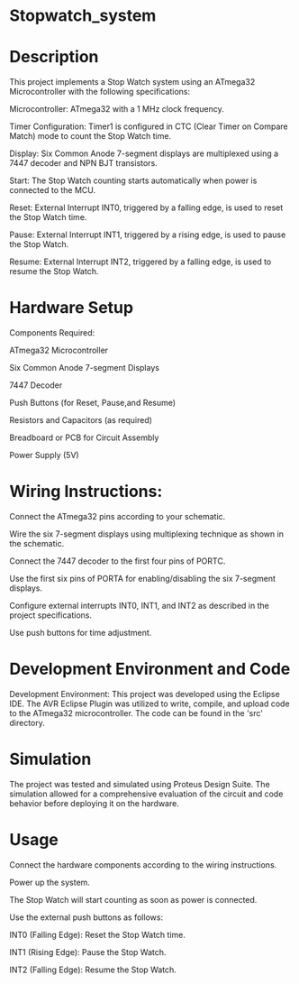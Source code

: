 # Stopwatch_system
# Description
This project implements a Stop Watch system using an ATmega32 Microcontroller with the following specifications:

Microcontroller: ATmega32 with a 1 MHz clock frequency.

Timer Configuration: Timer1 is configured in CTC (Clear Timer on Compare Match) mode to count the Stop Watch time.

Display: Six Common Anode 7-segment displays are multiplexed using a 7447 decoder and NPN BJT transistors.

Start: The Stop Watch counting starts automatically when power is connected to the MCU.

Reset: External Interrupt INT0, triggered by a falling edge, is used to reset the Stop Watch time.

Pause: External Interrupt INT1, triggered by a rising edge, is used to pause the Stop Watch.

Resume: External Interrupt INT2, triggered by a falling edge, is used to resume the Stop Watch.
# Hardware Setup
Components Required:

ATmega32 Microcontroller

Six Common Anode 7-segment Displays

7447 Decoder

Push Buttons (for Reset, Pause,and Resume)

Resistors and Capacitors (as required)

Breadboard or PCB for Circuit Assembly

Power Supply (5V)
# Wiring Instructions:
Connect the ATmega32 pins according to your schematic.

Wire the six 7-segment displays using multiplexing technique as shown in the schematic.

Connect the 7447 decoder to the first four pins of PORTC.

Use the first six pins of PORTA for enabling/disabling the six 7-segment displays.

Configure external interrupts INT0, INT1, and INT2 as described in the project specifications.

Use push buttons  for time adjustment.
# Development Environment and Code
Development Environment: This project was developed using the Eclipse IDE. The AVR Eclipse Plugin was utilized to write, compile, and upload code to the ATmega32 microcontroller. The code can be found in the 'src' directory.
# Simulation
The project was tested and simulated using Proteus Design Suite. The simulation allowed for a comprehensive evaluation of the circuit and code behavior before deploying it on the hardware.

# Usage
Connect the hardware components according to the wiring instructions.

Power up the system.

The Stop Watch will start counting as soon as power is connected.

Use the external push buttons as follows:

INT0 (Falling Edge): Reset the Stop Watch time.

INT1 (Rising Edge): Pause the Stop Watch.

INT2 (Falling Edge): Resume the Stop Watch.
